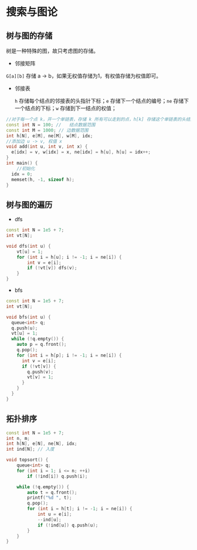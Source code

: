 # 搜索与图论

## 树与图的存储

树是一种特殊的图，故只考虑图的存储。

- 邻接矩阵

`G[a][b]` 存储 a -> b，如果无权值存储为1，有权值存储为权值即可。

- 邻接表

  `h` 存储每个结点的邻接表的头指针下标；`e` 存储下一个结点的编号；`ne` 存储下一个结点的下标；`w` 存储到下一结点的权值；

```cpp
//对于每一个点 k，开一个单链表，存储 k 所有可以走到的点，h[k] 存储这个单链表的头结点。
const int N = 100; //	结点数据范围
const int M = 1000; // 边数据范围
int h[N], e[M], ne[M], w[M], idx;
//添加边 u -> v, 权值 x
void add(int u, int v, int x) { 
  e[idx] = v, w[idx] = x, ne[idx] = h[u], h[u] = idx++; 
}
int main() {
	//初始化
  idx = 0;
  memset(h, -1, sizeof h);
}
```



## 树与图的遍历

- dfs

```cpp
const int N = 1e5 + 7;
int vt[N];

void dfs(int u) {
    vt[u] = 1;
    for (int i = h[u]; i != -1; i = ne[i]) {
        int v = e[i];
        if (!vt[v]) dfs(v);
    }
}
```

- bfs

```cpp
const int N = 1e5 + 7;
int vt[N];

void bfs(int u) {
  queue<int> q;
  q.push(u);
  vt[u] = 1;
  while (!q.empty()) {
    auto p = q.front();
    q.pop();
    for (int i = h[p]; i != -1; i = ne[i]) {
      int v = e[i];
      if (!vt[v]) {
        q.push(v);
        vt[v] = 1;
      }
    }
  }
}
```

## 拓扑排序

```cpp
const int N = 1e5 + 7;
int n, m;
int h[N], e[N], ne[N], idx;
int ind[N]; // 入度

void topsort() {
    queue<int> q;
    for (int i = 1; i <= n; ++i)
        if (!ind[i]) q.push(i);

    while (!q.empty()) {
        auto t = q.front();
        printf("%d ", t);
        q.pop();
        for (int i = h[t]; i != -1; i = ne[i]) {
            int u = e[i];
            --ind[u];
            if (!ind[u]) q.push(u);
        }
    }
}
```

